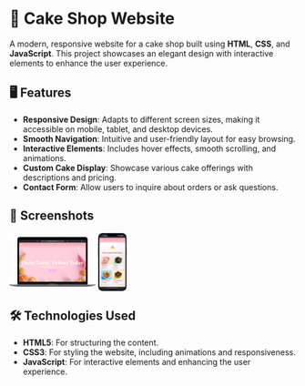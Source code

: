 <h1>🍰 Cake Shop Website</h1>
    <p>A modern, responsive website for a cake shop built using <strong>HTML</strong>, <strong>CSS</strong>, and <strong>JavaScript</strong>. This project showcases an elegant design with interactive elements to enhance the user experience.</p>

  <h2>🖥️ Features</h2>
      <ul>
          <li><strong>Responsive Design</strong>: Adapts to different screen sizes, making it accessible on mobile, tablet, and desktop devices.</li>
          <li><strong>Smooth Navigation</strong>: Intuitive and user-friendly layout for easy browsing.</li>
          <li><strong>Interactive Elements</strong>: Includes hover effects, smooth scrolling, and animations.</li>
          <li><strong>Custom Cake Display</strong>: Showcase various cake offerings with descriptions and pricing.</li>
          <li><strong>Contact Form</strong>: Allow users to inquire about orders or ask questions.</li>
      </ul>
  
  <h2>📸 Screenshots</h2>
    <img align="center" src="/screenshot-pc.png" alt="Metrics" width="30%" />
    <img align="center" src="/screenshot-phone.png" alt="Metrics" width="10%" />
    
  
  <h2>🛠️ Technologies Used</h2>
      <ul>
          <li><strong>HTML5</strong>: For structuring the content.</li>
          <li><strong>CSS3</strong>: For styling the website, including animations and responsiveness.</li>
          <li><strong>JavaScript</strong>: For interactive elements and enhancing the user experience.</li>
      </ul>
